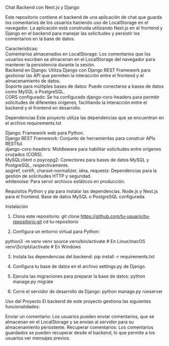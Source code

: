 Chat Backend con Next.js y Django

Este repositorio contiene el backend de una aplicación de chat que guarda los comentarios de los usuarios haciendo uso de LocalStorage en el navegador. La aplicación está construida utilizando Next.js en el frontend y Django en el backend para manejar las solicitudes y persistir los comentarios en la base de datos.

Características:\
Comentarios almacenados en LocalStorage: Los comentarios que los usuarios escriben se almacenan en el LocalStorage del navegador para mantener la persistencia durante la sesión.\
Backend en Django: Utiliza Django con Django REST Framework para gestionar las API que permiten la interacción entre el frontend y el almacenamiento de datos.\
Soporte para múltiples bases de datos: Puede conectarse a bases de datos como MySQL o PostgreSQL.\
CORS configurado: Se ha configurado django-cors-headers para permitir solicitudes de diferentes orígenes, facilitando la interacción entre el backend y el frontend en desarrollo.

Dependencias
Este proyecto utiliza las dependencias que se encuentran en el archivo requirements.txt 

Django: Framework web para Python.\
Django REST Framework: Conjunto de herramientas para construir APIs RESTful.\
django-cors-headers: Middleware para habilitar solicitudes entre orígenes cruzados (CORS).\
MySQLclient o psycopg2: Conectores para bases de datos MySQL y PostgreSQL, respectivamente.\
asgiref, certifi, charset-normalizer, idna, requests: Dependencias para la gestión de solicitudes HTTP y seguridad.\
whitenoise: Para servir archivos estáticos en producción.

Requisitos
Python y pip para instalar las dependencias.
Node.js y Next.js para el frontend.
Base de datos MySQL o PostgreSQL configurada.

Instalación
1. Clona este repositorio:
git clone https://github.com/tu-usuario/tu-repositorio.git
cd tu-repositorio

2. Configura un entorno virtual para Python:

python3 -m venv venv
source venv/bin/activate   # En Linux/macOS
venv\Scripts\activate      # En Windows

3. Instala las dependencias del backend:
pip install -r requirements.txt

4. Configura tu base de datos en el archivo settings.py de Django.

5. Ejecuta las migraciones para preparar la base de datos:
python manage.py migrate

6. Corre el servidor de desarrollo de Django:
python manage.py runserver

Uso del Proyecto
El backend de este proyecto gestiona las siguientes funcionalidades:

Enviar un comentario: Los usuarios pueden enviar comentarios, que se almacenan en el LocalStorage y se envían al servidor para su almacenamiento persistente.
Recuperar comentarios: Los comentarios guardados se pueden recuperar desde el backend, lo que permite a los usuarios ver mensajes previos.
